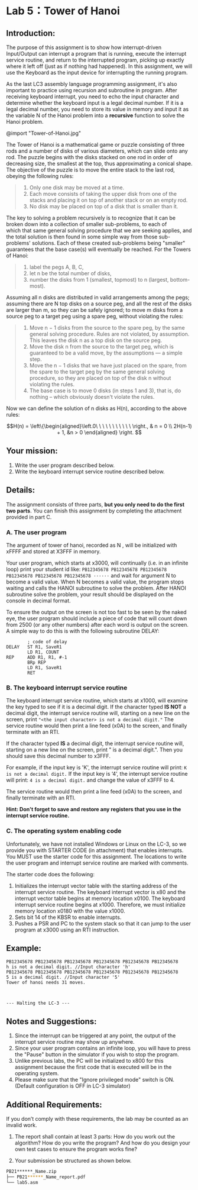 # Lab 5：Tower of Hanoi

## Introduction:

The purpose of this assignment is to show how interrupt-driven Input/Output can interrupt a program that is running, execute the interrupt service routine, and return to the interrupted program, picking up exactly where it left off (just as if nothing had happened). In this assignment, we will use the Keyboard as the input device for interrupting the running program. 

As the last LC3 assembly language programming assignment, it's also important to practice using recursion and subroutine in program. After receiving keyboard interrupt, you need to echo the input character and determine whether the keyboard input is a legal decimal number. If it is a legal decimal number, you need to store its value in memory and input it as the variable N of the Hanoi problem into a **recursive** function to solve the Hanoi problem.

@import "Tower-of-Hanoi.jpg"


The Tower of Hanoi is a mathematical game or puzzle consisting of three rods and a number of disks of various diameters, which can slide onto any rod. The puzzle begins with the disks stacked on one rod in order of decreasing size, the smallest at the top, thus approximating a conical shape. The objective of the puzzle is to move the entire stack to the last rod, obeying the following rules:

> 1. Only one disk may be moved at a time.
> 2. Each move consists of taking the upper disk from one of the stacks and placing it on top of another stack or on an empty rod.
> 3. No disk may be placed on top of a disk that is smaller than it.

The key to solving a problem recursively is to recognize that it can be broken down into a collection of smaller sub-problems, to each of which that same general solving procedure that we are seeking applies, and the total solution is then found in some simple way from those sub-problems' solutions. Each of these created sub-problems being "smaller" guarantees that the base case(s) will eventually be reached. For the Towers of Hanoi:

> 1. label the pegs A, B, C,
> 2. let n be the total number of disks,
> 3. number the disks from 1 (smallest, topmost) to n (largest, bottom-most).

Assuming all n disks are distributed in valid arrangements among the pegs; assuming there are N top disks on a source peg, and all the rest of the disks are larger than m, so they can be safely ignored; to move m disks from a source peg to a target peg using a spare peg, without violating the rules:

> 1. Move n − 1 disks from the source to the spare peg, by the same general solving procedure. Rules are not violated, by assumption. This leaves the disk n as a top disk on the source peg.
> 2. Move the disk n from the source to the target peg, which is guaranteed to be a valid move, by the assumptions — a simple step.
> 3. Move the n − 1 disks that we have just placed on the spare, from the spare to the target peg by the same general solving procedure, so they are placed on top of the disk n without violating the rules.
> 4. The base case is to move 0 disks (in steps 1 and 3), that is, do nothing – which obviously doesn't violate the rules.

Now we can define the solution of n disks as H(n), according to the above rules:

$$H(n) = \left\{\begin{aligned}\left.0\ \ \ \ \ \ \ \ \ \ \ \right., & n = 0 \\ 2H(n-1) + 1, &n > 0 \end{aligned} \right. $$



## Your mission:

1. Write the user program described below.
2. Write the keyboard interrupt service routine described below.

## Details:

The assignment consists of three parts, **but you only need to do the first two parts**. You can finish this assignment by completing the attachment provided in part C.

### A. The user program

The argument of tower of hanoi, recorded as N , will be initialized with xFFFF and stored at X3FFF in memory.

Your user program, which starts at x3000, will continually (i.e. in an infinite loop) print your student id like: ``PB12345678 PB12345678 PB12345678 PB12345678 PB12345678 PB12345678 ······`` and wait for argument N to become a valid value. When N becomes a valid value, the program stops waiting and calls the HANOI subroutine to solve the problem. After HANOI subroutine solve the problem, your result should be displayed on the console in decimal format.

To ensure the output on the screen is not too fast to be seen by the naked eye, the user program should include a piece of code that will count down from 2500 (or any other numbers) after each word is output on the screen. A simple way to do this is with the following subroutine DELAY:

```assembly
        ; code of delay
DELAY   ST R1, SaveR1
        LD R1, COUNT
REP     ADD R1, R1, #-1
        BRp REP
        LD R1, SaveR1
        RET
```

### B. The keyboard interrupt service routine
The keyboard interrupt service routine, which starts at x1000, will examine the key typed to see if it is a decimal digit. If the character typed **IS NOT** a decimal digit, the interrupt service routine will, starting on a new line on the screen, print ``"<the input character> is not a decimal digit."`` The service routine would then print a line feed (x0A) to the screen, and finally terminate with an RTI. 

If the character typed **IS** a decimal digit, the interrupt service routine will, starting on a new line on the screen, print "<the input character> is a decimal digit.". Then you should save this decimal number to x3FFF.

For example, if the input key is 'K', the interrupt service routine will print:
``K is not a decimal digit.`` 
If the input key is ‘4’, the interrupt service routine will print:
``4 is a decimal digit.`` and change the value of x3FFF to 4.

The service routine would then print a line feed (x0A) to the screen, and finally terminate with an RTI.

**Hint: Don't forget to save and restore any registers that you use in the interrupt service routine.**

 
### C. The operating system enabling code
Unfortunately, we have not installed Windows or Linux on the LC-3, so we provide you with STARTER CODE (in attachment) that enables interrupts. You MUST use the starter code for this assignment. The locations to write the user program and interrupt service routine are marked with comments.

The starter code does the following:

1. Initializes the interrupt vector table with the starting address of the interrupt service routine. The keyboard interrupt vector is x80 and the interrupt vector table begins at memory location x0100. The keyboard interrupt service routine begins at x1000. Therefore, we must initialize memory location x0180 with the value x1000.
2. Sets bit 14 of the KBSR to enable interrupts.
3. Pushes a PSR and PC to the system stack so that it can jump to the user program at x3000 using an RTI instruction.


## Example:
```
PB12345678 PB12345678 PB12345678 PB12345678 PB12345678 PB12345678
h is not a decimal digit. //Input character 'h'
PB12345678 PB12345678 PB12345678 PB12345678 PB12345678 PB12345678
5 is a decimal digit. //Input character '5'
Tower of hanoi needs 31 moves.



--- Halting the LC-3 ---
```

## Notes and Suggestions:
1. Since the interrupt can be triggered at any point, the output of the interrupt service routine may show up anywhere.
2. Since your user program contains an infinite loop, you will have to press the "Pause" button in the simulator if you wish to stop the program.
3. Unlike previous labs, the PC will be initialized to x800 for this assignment because the first code that is executed will be in the operating system.
4. Please make sure that the "Ignore privileged mode" switch is ON. (Default configuration is OFF in LC-3 simulator)
   
## Additional Requirements:
If you don’t comply with these requirements, the lab may be counted as an invalid work.

1. The report shall contain at least 3 parts: How do you work out the algorithm? How do you write the program? And how do you design your own test cases to ensure the program works fine?

2. Your submission be structured as shown below.

```bash
PB21******_Name.zip
├── PB21******_Name_report.pdf
└── lab5.asm
```